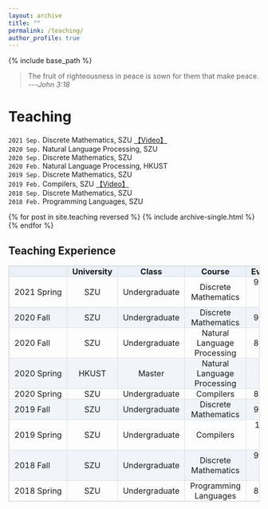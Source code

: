 ```yaml
---
layout: archive
title: ""
permalink: /teaching/
author_profile: true
---
```


{% include base_path %}

> The fruit of righteousness in peace is sown for them  that make peace. ---<cite>John 3:18</cite>


Teaching
======
`2021 Sep.` Discrete Mathematics, SZU [【Video】](https://space.bilibili.com/61190440/channel/seriesdetail?sid=414728&ctype=0) <br>
`2020 Sep.` Natural Language Processing, SZU<br>
`2020 Sep.` Discrete Mathematics, SZU<br>
`2020 Feb.` Natural Language Processing, HKUST<br>
`2019 Sep.` Discrete Mathematics, SZU<br>
`2019 Feb.` Compilers, SZU [【Video】](https://space.bilibili.com/61190440/channel/detail?cid=115820) <br>
`2018 Sep.` Discrete Mathematics, SZU<br>
`2018 Feb.` Programming Languages, SZU<br>


{% for post in site.teaching reversed %}
  {% include archive-single.html %}
{% endfor %}

Teaching Experience
------


<style>
table {
    width: 100%; /*表格宽度*/
    /*max-width: 65em; 表格最大宽度，避免表格过宽*/
    border: 1px solid #dedede; /*表格外边框设置*/
    # margin: 15px 10px; /*外边距*/
    border-collapse: collapse; /*使用单一线条的边框*/
    empty-cells: show; /*单元格无内容依旧绘制边框*/
}
table th,
table td {
  height: 20px; /*统一每一行的默认高度*/
  border: 1px solid #dedede; /*内部边框样式*/
  padding: 0 10px; /*内边距*/
}

table th {
    font-weight: bold; /*加粗*/
    text-align: center !important; /*内容居中，加上 !important 避免被 Markdown 样式覆盖*/
    background: rgba(158,188,226,0.2); /*背景色*/
}
table tbody tr:nth-child(2n) {
    background: rgba(158,188,226,0.12); 
}
table tr:hover {
    background: #efefef; 
    color: #094CD1;
}
table th {
    white-space: nowrap; /*表头内容强制在一行显示*/
}
table td:nth-child(1) {
    white-space: nowrap; 
}
[].slice.call(document.querySelectorAll('table')).forEach(function(el){
    var wrapper = document.createElement('div');
    wrapper.className = 'table-area';
    el.parentNode.insertBefore(wrapper, el);
    el.parentNode.removeChild(el);
    wrapper.appendChild(el);
})
</style>


|  | University | Class | Course | Evaluation |
| :--- | :----: | :----: | :----: | :----: |
| 2021 Spring |  SZU | Undergraduate | Discrete Mathematics  | 98.1/100 (Top 7.1%)   |
| 2020 Fall |  SZU | Undergraduate | Discrete Mathematics  | 93.8/100   |
| 2020 Fall |  SZU | Undergraduate | Natural Language Processing  | 85.2/100   |
| 2020 Spring | HKUST | Master | Natural Language Processing | - |
| 2020 Spring | SZU | Undergraduate | Compilers | 85.7/100 |
|	2019 Fall | SZU | Undergraduate | Discrete Mathematics | 94.6/100 |
|	2019 Spring | SZU | Undergraduate | Compilers | 100/100 (Top 0.7%)|
|	2018 Fall | SZU | Undergraduate | Discrete Mathematics | 93.6/100 (Top 9.8%)|
|	2018 Spring | SZU | Undergraduate | Programming Languages | 82.7/100 |

